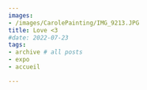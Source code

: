 ```yaml
---
images:
- /images/CarolePainting/IMG_9213.JPG
title: Love <3
#date: 2022-07-23
tags:
- archive # all posts
- expo
- accueil

---
```



